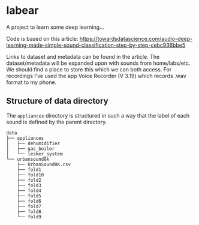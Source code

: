 # labear

A project to learn some deep learning... 

Code is based on this article: https://towardsdatascience.com/audio-deep-learning-made-simple-sound-classification-step-by-step-cebc936bbe5 

Links to dataset and metadata can be found in the article. The dataset/metadata will be expanded upon with sounds from home/labs/etc. We should find a place to store this which we can both access. For recordings I've used the app Voice Recorder (V 3.19) which records .wav format to my phone. 

## Structure of data directory 
The `appliances` directory is structured in such a way that the label of each sound is defined by the parent directory. 

```
data
├── appliances
│   ├── dehumidifier
│   ├── gas_boiler
│   └── lesker_system
└── urbansound8k
    ├── UrbanSound8K.csv
    ├── fold1
    ├── fold10
    ├── fold2
    ├── fold3
    ├── fold4
    ├── fold5
    ├── fold6
    ├── fold7
    ├── fold8
    └── fold9
```